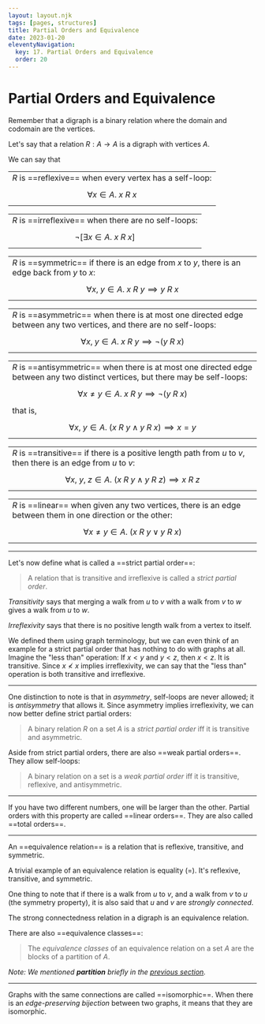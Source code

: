 ```yaml
---
layout: layout.njk
tags: [pages, structures]
title: Partial Orders and Equivalence
date: 2023-01-20
eleventyNavigation:
  key: 17. Partial Orders and Equivalence
  order: 20
---
```


# Partial Orders and Equivalence

Remember that a digraph is a binary relation where the domain and codomain are the vertices.

Let's say that a relation $R : A \rightarrow A$ is a digraph with vertices $A$.

We can say that 

| |
| :--- |
| $R$ is ==reflexive== when every vertex has a self-loop: |
| $$\forall x \in A. \ x \ R \ x$$ |


| |
| :--- |
| $R$ is ==irreflexive== when there are no self-loops: |
| $$\neg[\exists x \in A. \ x \ R \ x]$$ |


| |
| :--- |
| $R$ is ==symmetric== if there is an edge from $x$ to $y$, there is an edge back from $y$ to $x$: |
| $$\forall x, \ y \in A. \ x \ R \ y \implies y \ R \ x$$ |


| |
| :--- |
| $R$ is ==asymmetric== when there is at most one directed edge between any two vertices, and there are no self-loops: |
| $$\forall x, \ y \in A. \ x \ R \ y \implies \neg(y \ R \ x)$$ |


| |
| :--- |
| $R$ is ==antisymmetric== when there is at most one directed edge between any two distinct vertices, but there may be self-loops: |
| $$\forall x \neq y \in A. \ x \ R \ y \implies \neg(y \ R \ x)$$ |
| that is, |
| $$\forall x, \ y \in A. \ (x \ R \ y \land y \ R \ x) \implies x = y$$ |


| |
| :--- |
| $R$ is ==transitive== if there is a positive length path from $u$ to $v$, then there is an edge from $u$ to $v$: |
| $$\forall x, \ y, \ z \in A. \ (x \ R \ y \land y \ R \ z) \implies x \ R \ z$$ |


| |
| :--- |
| $R$ is ==linear== when given any two vertices, there is an edge between them in one direction or the other: |
| $$\forall x \neq y \in A. \ (x \ R \ y \lor y \ R \ x)$$ |

---

Let's now define what is called a ==strict partial order==:

> A relation that is transitive and irreflexive is called a _strict partial order_.

_Transitivity_ says that merging a walk from $u$ to $v$ with a walk from $v$ to $w$ gives a walk from $u$ to $w$.

_Irreflexivity_ says that there is no positive length walk from a vertex to itself.

We defined them using graph terminology, but we can even think of an example for a strict partial order that has nothing to do with graphs at all. Imagine the "less than" operation:
If $x \lt y$ and $y \lt z$, then $x \lt z$. It is transitive.
Since $x \nless x$ implies irreflexivity, we can say that the "less than" operation is both transitive and irreflexive.

---

One distinction to note is that in _asymmetry_, self-loops are never allowed; it is _antisymmetry_ that allows it. Since asymmetry implies irreflexivity, we can now better define strict partial orders: 

> A binary relation $R$ on a set $A$ is a _strict partial order_ iff it is transitive and asymmetric.

Aside from strict partial orders, there are also ==weak partial orders==. They allow self-loops:

> A binary relation on a set is a _weak partial order_ iff it is transitive, reflexive, and antisymmetric.

---

If you have two different numbers, one will be larger than the other. Partial orders with this property are called ==linear orders==. They are also called ==total orders==.

---

An ==equivalence relation== is a relation that is reflexive, transitive, and symmetric.

A trivial example of an equivalence relation is equality ($=$). It's reflexive, transitive, and symmetric.

One thing to note that if there is a walk from $u$ to $v$, and a walk from $v$ to $u$ (the symmetry property), it is also said that $u$ and $v$ are _strongly connected_.

The strong connectedness relation in a digraph is an equivalence relation.

There are also ==equivalence classes==:

> The _equivalence classes_ of an equivalence relation on a set $A$ are the blocks of a partition of $A$.

_Note: We mentioned **partition** briefly in the [previous section](/unit-02-structures/directed-acyclic-graphs/)._

---

Graphs with the same connections are called ==isomorphic==. 
When there is an _edge-preserving bijection_ between two graphs, it means that they are isomorphic.
